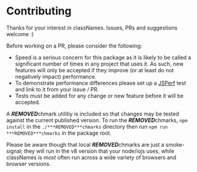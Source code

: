 # Contributing

Thanks for your interest in classNames. Issues, PRs and suggestions welcome :)

Before working on a PR, please consider the following:

* Speed is a serious concern for this package as it is likely to be called a
significant number of times in any project that uses it. As such, new features
will only be accepted if they improve (or at least do not negatively impact)
performance.
* To demonstrate performance differences please set up a
[JSPerf](http://jsperf.com) test and link to it from your issue / PR.
* Tests must be added for any change or new feature before it will be accepted.

A ***REMOVED***chmark utilitiy is included so that changes may be tested against the
current published version. To run the ***REMOVED***chmarks, `npm install` in the
`./***REMOVED***chmarks` directory then run `npm run ***REMOVED***chmarks` in the package root.

Please be aware though that local ***REMOVED***chmarks are just a smoke-signal; they will
run in the v8 version that your node/iojs uses, while classNames is _most_
often run across a wide variety of browsers and browser versions.

